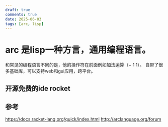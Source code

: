 ```yaml
---
draft: true
comments: true
date: 2025-06-03
tags: [arc, lisp]
---
```


# arc 是lisp一种方言，通用编程语言。
和常见的编程语言不同的是，他的操作符在前面例如加法运算（+ 1 1）。 自带了很多基础库，可以支持web和gui应用，跨平台。
## 开源免费的ide rocket

## 参考
https://docs.racket-lang.org/quick/index.html
http://arclanguage.org/forum
